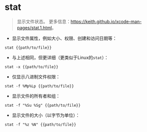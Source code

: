 # stat

> 显示文件状态。
> 更多信息：<https://keith.github.io/xcode-man-pages/stat.1.html>。

- 显示文件属性，例如大小、权限、创建和访问日期等：

`stat {{path/to/file}}`

- 与上述相同，但更详细（更类似于Linux的`stat`）：

`stat -x {{path/to/file}}`

- 仅显示八进制文件权限：

`stat -f %Mp%Lp {{path/to/file}}`

- 显示文件的所有者和组：

`stat -f "%Su %Sg" {{path/to/file}}`

- 显示文件的大小（以字节为单位）：

`stat -f "%z %N" {{path/to/file}}`